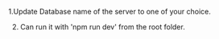 1.Update Database name of the server to one of your choice.

2. Can run it with 'npm run dev' from the root folder.
